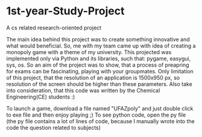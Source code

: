 # 1st-year-Study-Project
A cs related research-oriented project

The main idea behind this project was to create something innovative and what would beneficial. So, me with my team came up with idea of creating a monopoly game with a
theme of my university. This projected was implemented only via Python and its libraries, such that: pygame, easygui, sys, os. So an aim of the project was to show, that 
a process of preapring for exams can be fascinating, playing with your groupmates. Only limitation of this project, that the resolution of an application is 1500x950 px, so
resolution of the screen should be higher than these parameters. Also take into consideration, that this code was written by the Chemical Engineering(CE) students :)

To launch a game, download a file named "UFAZpoly" and just double click to exe file and then enjoy playing ;)
To see python code, open the py file (the py file contains a lot of lines of code, because I manually wrote into the code the question related to subjects)
